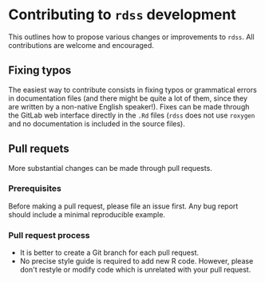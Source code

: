 Contributing to `rdss` development
========================================

This outlines how to propose various changes or improvements to `rdss`.
All contributions are welcome and encouraged.

## Fixing typos

The easiest way to contribute consists in fixing typos or grammatical errors in documentation files (and there might be quite a lot of them, since they are written by a non-native English speaker!).
Fixes can be made through the GitLab web interface directly in the `.Rd` files (`rdss` does not use `roxygen` and no documentation is included in the source files).

## Pull requets

More substantial changes can be made through pull requests.

### Prerequisites

Before making a pull request, please file an issue first.
Any bug report should include a minimal reproducible example.

### Pull request process

*  It is better to create a Git branch for each pull request.
*  No precise style guide is required to add new R code. However, please don't restyle or modify code which is unrelated with your pull request.
